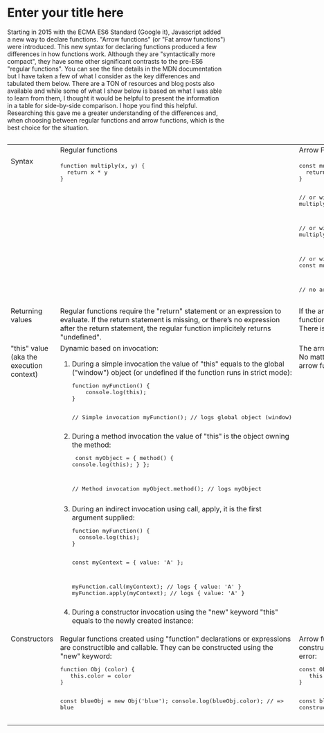 # Enter your title here




Starting in 2015 with the ECMA ES6 Standard (Google it), Javascript added a new way to declare functions.  "Arrow functions" (or "Fat arrow functions") were introduced.  This new syntax for declaring functions produced a few differences in how functions work.  Although they are "syntactically more compact", they have some other significant contrasts to the pre-ES6 "regular functions". You can see the fine details in the MDN documentation but I have taken a few of what I consider as the key differences and tabulated them below.  There are a TON of resources and blog posts also available and while some of what I show below is based on what I was able to learn from them, I thought it would be helpful to present the information in a table for side-by-side comparison.  I hope you find this helpful.  Researching this gave me a greater understanding of the differences and, when choosing between regular functions and arrow functions, which is the best choice for the situation. 

```

```
<style>
td {vertical-align:top}
</style>
<table style="width: 900">
  <tr>
	<td>&nbsp;</td>
	<td>Regular functions</td>
	<td>Arrow Functions </td>
  </tr>
  <tr>
	<td>Syntax</td>
	<td>
<pre>
function multiply(x, y) { 
  return x &ast; y
}
</pre>
	</td>
	<td>
<pre>
const multiply = (x, y) => { 
  return x &ast; y
}

// or with a return statement (needs curly brackets) //
const multiply = (x, y) => { return x &ast; y}

// or without a return statement (no curly brackets) //
const multiply = (x, y) => x &ast; y

// or with only one argument (no parentheses around arguments) //
const multiply = x => x &ast; 3

// no arguments would need either () or _ //
</pre>
	</td>
  </tr>
<tr>
<td>Returning values</td>
<td>Regular functions require the "return" statement or an expression to evaluate.  If the return statement is missing, or there’s no expression after the return statement, the regular function implicitely returns "undefined".</td>
<td>
If the arrow function contains one expression, and you omit the function’s curly braces, then the expression is implicitly returned. There is no need for the "return" statement.
</td>
</tr>
<tr>
	<td>"this" value (aka the execution context)</td>
	<td>
	  Dynamic based on invocation:
	<ol>
	  <li>During a simple invocation the value of "this" equals to the global 
	  ("window") object (or undefined if the function runs in strict mode):<br />
<pre>
function myFunction() {
    console.log(this);
}
	  
// Simple invocation
myFunction(); // logs global object (window)
</pre>
		</li>
		<li>During a method invocation the value of "this" is the object owning the 
	  method:<br>
		<pre>
const myObject = {
  method() {
    console.log(this);
  }
};

// Method invocation
myObject.method(); // logs myObject
</pre>
</li>
	  <li>During an indirect invocation using call, apply, it is the 
	  first argument supplied:
		<br>
<pre>
function myFunction() {
  console.log(this);
}

const myContext = { value: 'A' };

myFunction.call(myContext);  // logs { value: 'A' }
myFunction.apply(myContext); // logs { value: 'A' }
</pre>
		</li>
	  <li>During a constructor invocation using the "new" keyword "this" equals to the 
	  newly created instance:</li>
	</ol>
	</td>
	<td>The arrow function doesn’t define its own "this" execution context.<br />
	No matter how or where being invoked, 
	"this" value inside of an arrow 
	function always equals "this" value from the outer function:</td>
  </tr>
  <tr>
  <td>Constructors</td>
  <td>Regular functions created using "function" declarations or expressions are 
  constructible and callable. They can be constructed using the "new" keyword:<br />
<pre>
function Obj (color) {
   this.color = color
}

const blueObj = new Obj('blue');
console.log(blueObj.color); // =&gt; blue
</pre>
</td>
   <td>Arrow functions are 
  not constructible or callable. They can not be constructed using the "new" keyword: 
  an arrow function, throws an error:<br />
<pre>
const Obj = (color) =&gt; {
   this.color = color
}
	
const blueObj = new Obj('blue'); // =&gt; "TypeError: Obj is not a constructor".
</pre>
</td>
  </tr>
</table>


